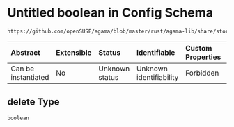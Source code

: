 # Untitled boolean in Config Schema

```txt
https://github.com/openSUSE/agama/blob/master/rust/agama-lib/share/storage.model.schema.json#/$defs/partition/properties/delete
```



| Abstract            | Extensible | Status         | Identifiable            | Custom Properties | Additional Properties | Access Restrictions | Defined In                                                                      |
| :------------------ | :--------- | :------------- | :---------------------- | :---------------- | :-------------------- | :------------------ | :------------------------------------------------------------------------------ |
| Can be instantiated | No         | Unknown status | Unknown identifiability | Forbidden         | Allowed               | none                | [storage.model.schema.json\*](storage.model.schema.json "open original schema") |

## delete Type

`boolean`
